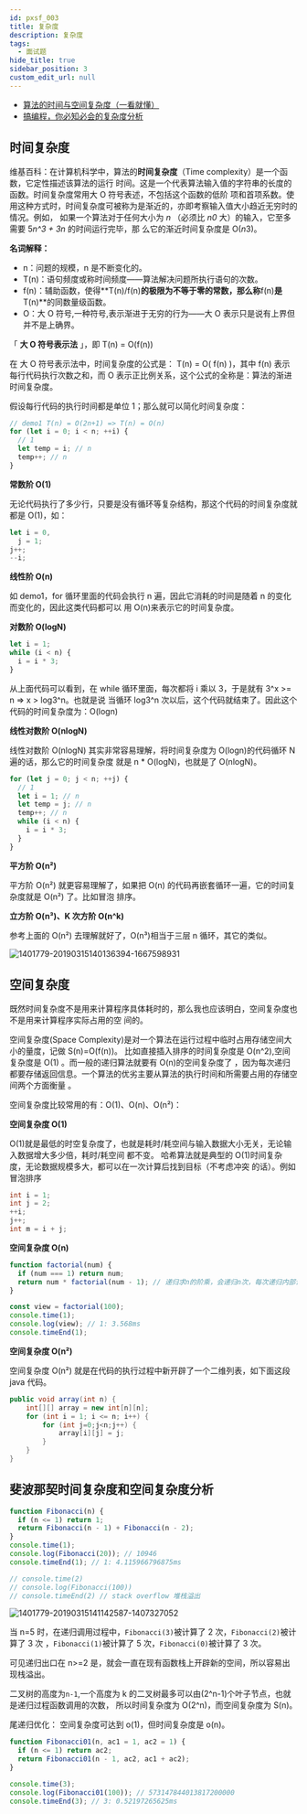 ```yaml
---
id: pxsf_003
title: 复杂度
description: 复杂度
tags:
  - 面试题
hide_title: true
sidebar_position: 3
custom_edit_url: null
---
```


- [算法的时间与空间复杂度（一看就懂）](https://zhuanlan.zhihu.com/p/50479555)
- [搞编程，你必知必会的复杂度分析](https://segmentfault.com/a/1190000020157664?utm_source=tag-newest)

## 时间复杂度

维基百科：在计算机科学中，算法的**时间复杂度**（Time complexity）是一个函数，它定性描述该算法的运行
时间。这是一个代表算法输入值的字符串的长度的函数。时间复杂度常用大 O 符号表述，不包括这个函数的低阶
项和首项系数。使用这种方式时，时间复杂度可被称为是渐近的，亦即考察输入值大小趋近无穷时的情况。例如，
如果一个算法对于任何大小为 _n_ （必须比 _n0_ 大）的输入，它至多需要 5*n^*3 + 3*n* 的时间运行完毕，那
么它的渐近时间复杂度是 O(*n*3)。

**名词解释：**

- n：问题的规模，n 是不断变化的。
- T(n)：语句频度或称时间频度——算法解决问题所执行语句的次数。
- f(n)：辅助函数，使得**T(n)/f(n)**的极限为不等于零的常数，那么称**f(n)**是**T(n)**的同数量级函数。
- O：大 O 符号,一种符号,表示渐进于无穷的行为——大 O 表示只是说有上界但并不是上确界。

「 **大 O 符号表示法** 」，即 T(n) = O(f(n))

在 大 O 符号表示法中，时间复杂度的公式是： T(n) = O( f(n) )，其中 f(n) 表示每行代码执行次数之和，而
O 表示正比例关系，这个公式的全称是：算法的渐进时间复杂度。

假设每行代码的执行时间都是单位 1；那么就可以简化时间复杂度：

```js
// demo1 T(n) = O(2n+1) => T(n) = O(n)
for (let i = 0; i < n; ++i) {
  // 1
  let temp = i; // n
  temp++; // n
}
```

**常数阶 O(1)**

无论代码执行了多少行，只要是没有循环等复杂结构，那这个代码的时间复杂度就都是 O(1)，如：

```js
let i = 0,
  j = 1;
j++;
--i;
```

**线性阶 O(n)**

如 demo1，for 循环里面的代码会执行 n 遍，因此它消耗的时间是随着 n 的变化而变化的，因此这类代码都可以
用 O(n)来表示它的时间复杂度。

**对数阶 O(logN)**

```js
let i = 1;
while (i < n) {
  i = i * 3;
}
```

从上面代码可以看到，在 while 循环里面，每次都将 i 乘以 3，于是就有 3^x >= n => x > log3^n。也就是说
当循环 log3^n 次以后，这个代码就结束了。因此这个代码的时间复杂度为：O(logn)

**线性对数阶 O(nlogN)**

线性对数阶 O(nlogN) 其实非常容易理解，将时间复杂度为 O(logn)的代码循环 N 遍的话，那么它的时间复杂度
就是 n \* O(logN)，也就是了 O(nlogN)。

```js
for (let j = 0; j < n; ++j) {
  // 1
  let i = 1; // n
  let temp = j; // n
  temp++; // n
  while (i < n) {
    i = i * 3;
  }
}
```

**平方阶 O(n²)**

平方阶 O(n²) 就更容易理解了，如果把 O(n) 的代码再嵌套循环一遍，它的时间复杂度就是 O(n²) 了。比如冒泡
排序。

**立方阶 O(n³)、K 次方阶 O(n^k)**

参考上面的 O(n²) 去理解就好了，O(n³)相当于三层 n 循环，其它的类似。

![1401779-20190315140136394-1667598931](03-复杂度/1401779-20190315140136394-1667598931.png)

## 空间复杂度

既然时间复杂度不是用来计算程序具体耗时的，那么我也应该明白，空间复杂度也不是用来计算程序实际占用的空
间的。

空间复杂度(Space Complexity)是对一个算法在运行过程中临时占用存储空间大小的量度，记做 S(n)=O(f(n))。
比如直接插入排序的时间复杂度是 O(n^2),空间复杂度是 O(1) 。而一般的递归算法就要有 O(n)的空间复杂度了
，因为每次递归都要存储返回信息。一个算法的优劣主要从算法的执行时间和所需要占用的存储空间两个方面衡量
。

空间复杂度比较常用的有：O(1)、O(n)、O(n²)：

**空间复杂度 O(1)**

O(1)就是最低的时空复杂度了，也就是耗时/耗空间与输入数据大小无关，无论输入数据增大多少倍，耗时/耗空间
都不变。 哈希算法就是典型的 O(1)时间复杂度，无论数据规模多大，都可以在一次计算后找到目标（不考虑冲突
的话）。例如冒泡排序

```c++
int i = 1;
int j = 2;
++i;
j++;
int m = i + j;
```

**空间复杂度 O(n)**

```js
function factorial(num) {
  if (num === 1) return num;
  return num * factorial(num - 1); // 递归求n的阶乘，会递归n次，每次递归内部计算时间是常数，需要保存n个调用记录，复杂度 O(n)
}

const view = factorial(100);
console.time(1);
console.log(view); // 1: 3.568ms
console.timeEnd(1);
```

**空间复杂度 O(n²)**

空间复杂度 O(n²) 就是在代码的执行过程中新开辟了一个二维列表，如下面这段 java 代码。

```java
public void array(int n) {
    int[][] array = new int[n][n];
    for (int i = 1; i <= n; i++) {
        for (int j=0;j<n;j++) {
            array[i][j] = j;
        }
    }
}
```

## 斐波那契时间复杂度和空间复杂度分析

```js
function Fibonacci(n) {
  if (n <= 1) return 1;
  return Fibonacci(n - 1) + Fibonacci(n - 2);
}
console.time(1);
console.log(Fibonacci(20)); // 10946
console.timeEnd(1); // 1: 4.115966796875ms

// console.time(2)
// console.log(Fibonacci(100))
// console.timeEnd(2) // stack overflow 堆栈溢出
```

![1401779-20190315141142587-1407327052](03-复杂度/1401779-20190315141142587-1407327052.png)

当 n=5 时，在递归调用过程中，`Fibonacci(3)`被计算了 2 次，`Fibonacci(2)`被计算了 3 次
，`Fibonacci(1)`被计算了 5 次，`Fibonacci(0)`被计算了 3 次。

可见递归出口在 n>=2 是，就会一直在现有函数栈上开辟新的空间，所以容易出现栈溢出。

二叉树的高度为`n-1`,一个高度为 k 的二叉树最多可以由(2^n-1)个叶子节点，也就是递归过程函数调用的次数，
所以时间复杂度为 O(2^n)，而空间复杂度为 S(n)。

尾递归优化： 空间复杂度可达到 o(1)，但时间复杂度是 o(n)。

```js
function Fibonacci01(n, ac1 = 1, ac2 = 1) {
  if (n <= 1) return ac2;
  return Fibonacci01(n - 1, ac2, ac1 + ac2);
}

console.time(3);
console.log(Fibonacci01(100)); // 573147844013817200000
console.timeEnd(3); // 3: 0.52197265625ms
```
